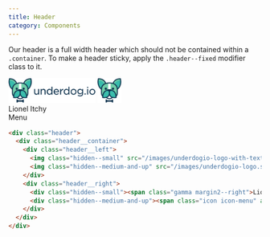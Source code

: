 ```yaml
---
title: Header
category: Components
---
```


Our header is a full width header which should not be contained within a `.container`.
To make a header sticky, apply the `.header--fixed` modifier class to it.

<div class="header">
  <div class="header__container">
    <div class="header__left">
      <img class="hidden--small" src="/images/underdogio-logo-with-text.svg" alt="Underdog.io logo" width="173" height="50">
      <img class="hidden--medium-and-up" src="/images/underdogio-logo.svg" alt="Underdog.io logo" width="48" height="50">
    </div>
    <div class="header__right">
      <div class="hidden--small"><span class="gamma margin2--right">Lionel Itchy</span><span class="icon icon-arrow"></span></div>
      <div class="hidden--medium-and-up"><span class="icon icon-menu" aria-hidden="true"></span><span class="gamma"> Menu</span></div>
    </div>
  </div>
</div>

```html
<div class="header">
  <div class="header__container">
    <div class="header__left">
      <img class="hidden--small" src="/images/underdogio-logo-with-text.svg" alt="Underdog.io logo" width="173" height="50">
      <img class="hidden--medium-and-up" src="/images/underdogio-logo.svg" alt="Underdog.io logo" width="48" height="50">
    </div>
    <div class="header__right">
      <div class="hidden--small"><span class="gamma margin2--right">Lionel Itchy</span><span class="icon icon-arrow"></span></div>
      <div class="hidden--medium-and-up"><span class="icon icon-menu" aria-hidden="true"></span><span class="gamma"> Menu</span></div>
    </div>
  </div>
</div>
```
